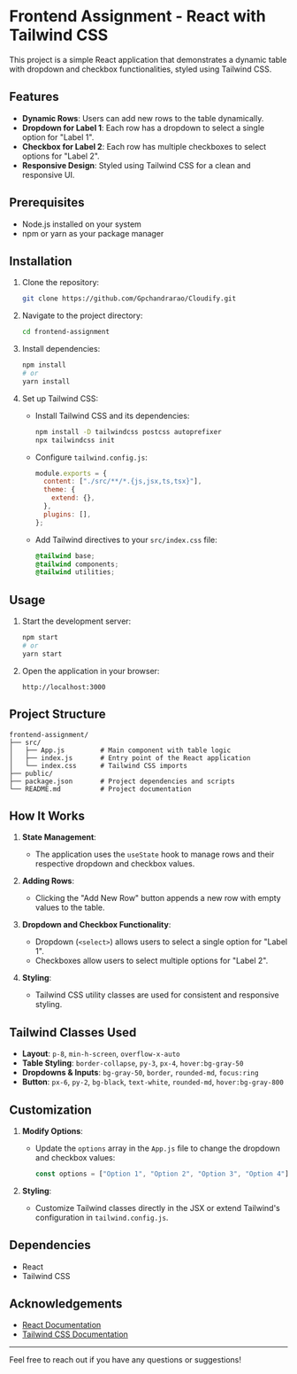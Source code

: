 # Frontend Assignment - React with Tailwind CSS

This project is a simple React application that demonstrates a dynamic table with dropdown and checkbox functionalities, styled using Tailwind CSS.

## Features

- **Dynamic Rows**: Users can add new rows to the table dynamically.
- **Dropdown for Label 1**: Each row has a dropdown to select a single option for "Label 1".
- **Checkbox for Label 2**: Each row has multiple checkboxes to select options for "Label 2".
- **Responsive Design**: Styled using Tailwind CSS for a clean and responsive UI.

## Prerequisites

- Node.js installed on your system
- npm or yarn as your package manager

## Installation

1. Clone the repository:

   ```bash
   git clone https://github.com/Gpchandrarao/Cloudify.git
   ```

2. Navigate to the project directory:

   ```bash
   cd frontend-assignment
   ```

3. Install dependencies:

   ```bash
   npm install
   # or
   yarn install
   ```

4. Set up Tailwind CSS:
   - Install Tailwind CSS and its dependencies:
     ```bash
     npm install -D tailwindcss postcss autoprefixer
     npx tailwindcss init
     ```
   - Configure `tailwind.config.js`:
     ```javascript
     module.exports = {
       content: ["./src/**/*.{js,jsx,ts,tsx}"],
       theme: {
         extend: {},
       },
       plugins: [],
     };
     ```
   - Add Tailwind directives to your `src/index.css` file:
     ```css
     @tailwind base;
     @tailwind components;
     @tailwind utilities;
     ```

## Usage

1. Start the development server:

   ```bash
   npm start
   # or
   yarn start
   ```

2. Open the application in your browser:
   ```
   http://localhost:3000
   ```

## Project Structure

```
frontend-assignment/
├── src/
│   ├── App.js         # Main component with table logic
│   ├── index.js       # Entry point of the React application
│   └── index.css      # Tailwind CSS imports
├── public/
├── package.json       # Project dependencies and scripts
└── README.md          # Project documentation
```

## How It Works

1. **State Management**:

   - The application uses the `useState` hook to manage rows and their respective dropdown and checkbox values.

2. **Adding Rows**:

   - Clicking the "Add New Row" button appends a new row with empty values to the table.

3. **Dropdown and Checkbox Functionality**:

   - Dropdown (`<select>`) allows users to select a single option for "Label 1".
   - Checkboxes allow users to select multiple options for "Label 2".

4. **Styling**:
   - Tailwind CSS utility classes are used for consistent and responsive styling.

## Tailwind Classes Used

- **Layout**: `p-8`, `min-h-screen`, `overflow-x-auto`
- **Table Styling**: `border-collapse`, `py-3`, `px-4`, `hover:bg-gray-50`
- **Dropdowns & Inputs**: `bg-gray-50`, `border`, `rounded-md`, `focus:ring`
- **Button**: `px-6`, `py-2`, `bg-black`, `text-white`, `rounded-md`, `hover:bg-gray-800`

## Customization

1. **Modify Options**:

   - Update the `options` array in the `App.js` file to change the dropdown and checkbox values:
     ```javascript
     const options = ["Option 1", "Option 2", "Option 3", "Option 4"];
     ```

2. **Styling**:
   - Customize Tailwind classes directly in the JSX or extend Tailwind's configuration in `tailwind.config.js`.

## Dependencies

- React
- Tailwind CSS

## Acknowledgements

- [React Documentation](https://reactjs.org/docs/getting-started.html)
- [Tailwind CSS Documentation](https://tailwindcss.com/docs)

---

Feel free to reach out if you have any questions or suggestions!
